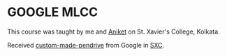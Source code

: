 # GOOGLE MLCC

This course was taught by me and [Aniket](https://github.com/i-abh-esc-wq) on St. Xavier's College, Kolkata.

Received [custom-made-pendrive](https://drive.google.com/file/d/1P0Ac4tyBTRJ3biTQvJOxpJMRdciTavV-/view) from Google in [SXC](https://drive.google.com/file/d/1vHeJ8tEzdLJO1TokufkcoPY-Ohgw6DLX/view).

